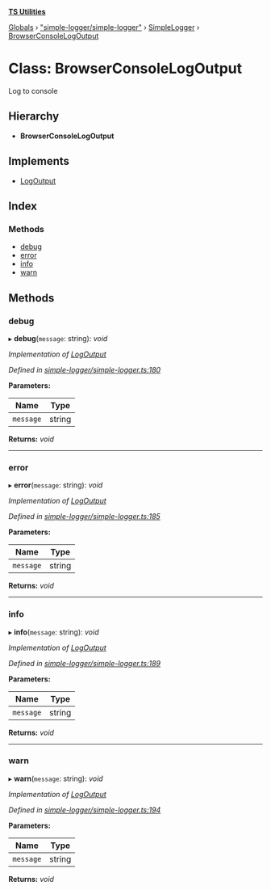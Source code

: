 **[TS Utilities](../README.md)**

[Globals](../README.md) › [&quot;simple-logger/simple-logger&quot;](../modules/_simple_logger_simple_logger_.md) › [SimpleLogger](_simple_logger_simple_logger_.simplelogger.md) › [BrowserConsoleLogOutput](_simple_logger_simple_logger_.simplelogger.browserconsolelogoutput.md)

# Class: BrowserConsoleLogOutput

Log to console

## Hierarchy

* **BrowserConsoleLogOutput**

## Implements

* [LogOutput](../interfaces/_simple_logger_simple_logger_.simplelogger.logoutput.md)

## Index

### Methods

* [debug](_simple_logger_simple_logger_.simplelogger.browserconsolelogoutput.md#debug)
* [error](_simple_logger_simple_logger_.simplelogger.browserconsolelogoutput.md#error)
* [info](_simple_logger_simple_logger_.simplelogger.browserconsolelogoutput.md#info)
* [warn](_simple_logger_simple_logger_.simplelogger.browserconsolelogoutput.md#warn)

## Methods

###  debug

▸ **debug**(`message`: string): *void*

*Implementation of [LogOutput](../interfaces/_simple_logger_simple_logger_.simplelogger.logoutput.md)*

*Defined in [simple-logger/simple-logger.ts:180](https://github.com/Juraji/ts-utilities/blob/9554ddb/src/lib/simple-logger/simple-logger.ts#L180)*

**Parameters:**

Name | Type |
------ | ------ |
`message` | string |

**Returns:** *void*

___

###  error

▸ **error**(`message`: string): *void*

*Implementation of [LogOutput](../interfaces/_simple_logger_simple_logger_.simplelogger.logoutput.md)*

*Defined in [simple-logger/simple-logger.ts:185](https://github.com/Juraji/ts-utilities/blob/9554ddb/src/lib/simple-logger/simple-logger.ts#L185)*

**Parameters:**

Name | Type |
------ | ------ |
`message` | string |

**Returns:** *void*

___

###  info

▸ **info**(`message`: string): *void*

*Implementation of [LogOutput](../interfaces/_simple_logger_simple_logger_.simplelogger.logoutput.md)*

*Defined in [simple-logger/simple-logger.ts:189](https://github.com/Juraji/ts-utilities/blob/9554ddb/src/lib/simple-logger/simple-logger.ts#L189)*

**Parameters:**

Name | Type |
------ | ------ |
`message` | string |

**Returns:** *void*

___

###  warn

▸ **warn**(`message`: string): *void*

*Implementation of [LogOutput](../interfaces/_simple_logger_simple_logger_.simplelogger.logoutput.md)*

*Defined in [simple-logger/simple-logger.ts:194](https://github.com/Juraji/ts-utilities/blob/9554ddb/src/lib/simple-logger/simple-logger.ts#L194)*

**Parameters:**

Name | Type |
------ | ------ |
`message` | string |

**Returns:** *void*